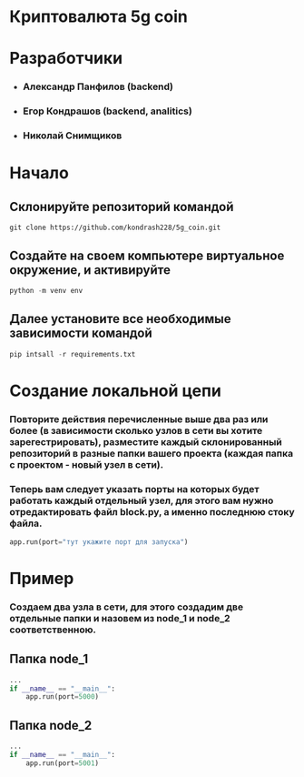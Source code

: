 # Криптовалюта 5g coin

# Разработчики
- ### Александр Панфилов (backend)
- ### Егор Кондрашов (backend, analitics)
- ### Николай Снимщиков

# Начало
## Склонируйте репозиторий командой
```
git clone https://github.com/kondrash228/5g_coin.git
```
## Создайте на своем компьютере виртуальное окружение, и активируйте
```python
python -m venv env
```
## Далее установите все необходимые зависимости командой
```python
pip intsall -r requirements.txt
```

# Создание локальной цепи
### Повторите действия перечисленные выше два раз или более (в зависимости сколько узлов в сети вы хотите зарегестрировать), разместите каждый склонированный репозиторий в разные папки вашего проекта (каждая папка с проектом - новый узел в сети). 

### Теперь вам следует указать порты на которых будет работать каждый отдельный узел, для этого вам нужно отредактировать файл block.py, а именно последнюю стоку файла.
```python
app.run(port="тут укажите порт для запуска")
```

# Пример
### Создаем два узла в сети, для этого создадим две отдельные папки и назовем из node_1 и node_2 соответственною.

## Папка node_1
```python
...
if __name__ == "__main__":
    app.run(port=5000)
```

## Папка node_2
```python
...
if __name__ == "__main__":
    app.run(port=5001)
```
